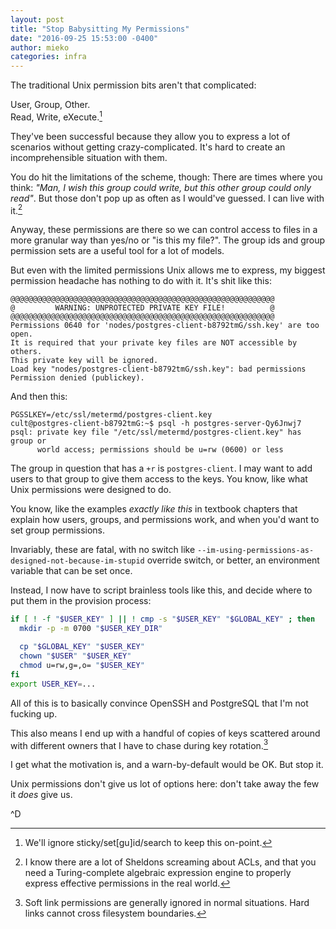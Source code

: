 ```yaml
---
layout: post
title: "Stop Babysitting My Permissions"
date: "2016-09-25 15:53:00 -0400"
author: mieko
categories: infra
---
```

The traditional Unix permission bits aren't that complicated:

User, Group, Other.  
Read, Write, eXecute.[^1]

They've been successful because they allow you to express a lot of scenarios
without getting crazy-complicated.  It's hard to create an incomprehensible
situation with them.

You do hit the limitations of the scheme, though: There are times where you
think: *"Man, I wish this group could write, but this other group could only
read"*.  But those don't pop up as often as I would've guessed.  I can live
with it.[^2]

Anyway, these permissions are there so we can control access to files in a
more granular way than yes/no or "is this my file?".  The group ids and group
permission sets are a useful tool for a lot of models.

But even with the limited permissions Unix allows me to express, my biggest
permission headache has nothing to do with it.  It's shit like this:

    @@@@@@@@@@@@@@@@@@@@@@@@@@@@@@@@@@@@@@@@@@@@@@@@@@@@@@@@@@@
    @         WARNING: UNPROTECTED PRIVATE KEY FILE!          @
    @@@@@@@@@@@@@@@@@@@@@@@@@@@@@@@@@@@@@@@@@@@@@@@@@@@@@@@@@@@
    Permissions 0640 for 'nodes/postgres-client-b8792tmG/ssh.key' are too open.
    It is required that your private key files are NOT accessible by others.
    This private key will be ignored.
    Load key "nodes/postgres-client-b8792tmG/ssh.key": bad permissions
    Permission denied (publickey).

And then this:

    PGSSLKEY=/etc/ssl/metermd/postgres-client.key
    cult@postgres-client-b8792tmG:~$ psql -h postgres-server-Qy6Jnwj7
    psql: private key file "/etc/ssl/metermd/postgres-client.key" has group or
          world access; permissions should be u=rw (0600) or less

The group in question that has a `+r` is `postgres-client`.  I may want to
add users to that group to give them access to the keys.  You know, like what
Unix permissions were designed to do.  

You know, like the examples *exactly like this* in textbook chapters that
explain how users, groups, and permissions work, and when you'd want to set
group permissions.

Invariably, these are fatal, with no switch like
`--im-using-permissions-as-designed-not-because-im-stupid` override switch, or
better, an environment variable that can be set once.

Instead, I now have to script brainless tools like this, and decide where to
put them in the provision process:

```bash
if [ ! -f "$USER_KEY" ] || ! cmp -s "$USER_KEY" "$GLOBAL_KEY" ; then
  mkdir -p -m 0700 "$USER_KEY_DIR"

  cp "$GLOBAL_KEY" "$USER_KEY"
  chown "$USER" "$USER_KEY"
  chmod u=rw,g=,o= "$USER_KEY"
fi
export USER_KEY=...
```

All of this is to basically convince OpenSSH and PostgreSQL that I'm not
fucking up.

This also means I end up with a handful of copies of keys scattered around with
different owners that I have to chase during key rotation.[^3]

I get what the motivation is, and a warn-by-default would be OK.   But stop it.

Unix permissions don't give us lot of options here: don't take away the few it
*does* give us.

^D

[^1]:
    We'll ignore sticky/set[gu]id/search to keep this on-point.

[^2]:
    I know there are a lot of Sheldons screaming about ACLs, and that you need
    a Turing-complete algebraic expression engine to properly express effective
    permissions in the real world.

[^3]:
    Soft link permissions are generally ignored in normal situations.
    Hard links cannot cross filesystem boundaries.

